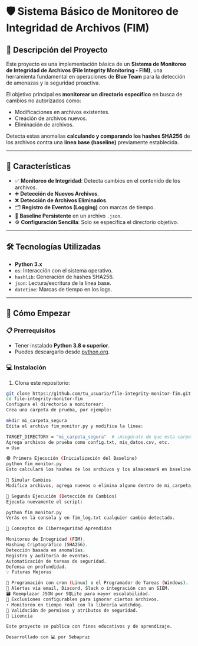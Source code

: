 # 🛡️ Sistema Básico de Monitoreo de Integridad de Archivos (FIM)

## 📝 Descripción del Proyecto

Este proyecto es una implementación básica de un **Sistema de Monitoreo de Integridad de Archivos (File Integrity Monitoring - FIM)**, una herramienta fundamental en operaciones de **Blue Team** para la detección de amenazas y la seguridad proactiva.

El objetivo principal es **monitorear un directorio específico** en busca de cambios no autorizados como:
- Modificaciones en archivos existentes.
- Creación de archivos nuevos.
- Eliminación de archivos.

Detecta estas anomalías **calculando y comparando los hashes SHA256** de los archivos contra una **línea base (baseline)** previamente establecida.

---

## 🌟 Características

- ✅ **Monitoreo de Integridad**: Detecta cambios en el contenido de los archivos.
- ➕ **Detección de Nuevos Archivos**.
- ❌ **Detección de Archivos Eliminados**.
- 🗂️ **Registro de Eventos (Logging)** con marcas de tiempo.
- 💾 **Baseline Persistente** en un archivo `.json`.
- ⚙️ **Configuración Sencilla**: Solo se especifica el directorio objetivo.

---

## 🛠️ Tecnologías Utilizadas

- **Python 3.x**
- `os`: Interacción con el sistema operativo.
- `hashlib`: Generación de hashes SHA256.
- `json`: Lectura/escritura de la línea base.
- `datetime`: Marcas de tiempo en los logs.

---

## 🚀 Cómo Empezar

### 📋 Prerrequisitos

- Tener instalado **Python 3.8 o superior**.
- Puedes descargarlo desde [python.org](https://www.python.org/).

### 💻 Instalación

1. Clona este repositorio:

```bash
git clone https://github.com/tu_usuario/file-integrity-monitor-fim.git
cd file-integrity-monitor-fim
Configura el directorio a monitorear:
Crea una carpeta de prueba, por ejemplo:

mkdir mi_carpeta_segura
Edita el archivo fim_monitor.py y modifica la línea:

TARGET_DIRECTORY = "mi_carpeta_segura"  # ¡Asegúrate de que esta carpeta exista!
Agrega archivos de prueba como config.txt, mis_datos.csv, etc.
⚙️ Uso

🟢 Primera Ejecución (Inicialización del Baseline)
python fim_monitor.py
Esto calculará los hashes de los archivos y los almacenará en baseline.json. También se creará el archivo de log fim_log.txt.

🧪 Simular Cambios
Modifica archivos, agrega nuevos o elimina alguno dentro de mi_carpeta_segura.

🔁 Segunda Ejecución (Detección de Cambios)
Ejecuta nuevamente el script:

python fim_monitor.py
Verás en la consola y en fim_log.txt cualquier cambio detectado.

🧠 Conceptos de Ciberseguridad Aprendidos

Monitoreo de Integridad (FIM).
Hashing Criptográfico (SHA256).
Detección basada en anomalías.
Registro y auditoría de eventos.
Automatización de tareas de seguridad.
Defensa en profundidad.
💡 Futuras Mejoras

📅 Programación con cron (Linux) o el Programador de Tareas (Windows).
📩 Alertas vía email, Discord, Slack o integración con un SIEM.
🗃️ Reemplazar JSON por SQLite para mayor escalabilidad.
🚫 Exclusiones configurables para ignorar ciertos archivos.
⚡ Monitoreo en tiempo real con la librería watchdog.
🔐 Validación de permisos y atributos de seguridad.
📎 Licencia

Este proyecto se publica con fines educativos y de aprendizaje.

Desarrollado con 💻 por Sebapruz
